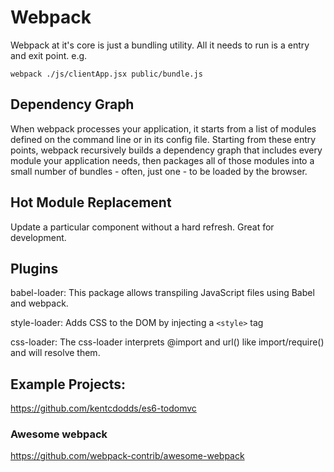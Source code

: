 # Webpack

Webpack at it's core is just a bundling utility. All it needs to run is a entry and exit point. e.g.

```
webpack ./js/clientApp.jsx public/bundle.js
```

## Dependency Graph

When webpack processes your application, it starts from a list of modules defined on the command line or in its config file. Starting from these entry points, webpack recursively builds a dependency graph that includes every module your application needs, then packages all of those modules into a small number of bundles - often, just one - to be loaded by the browser.

## Hot Module Replacement

Update a particular component without a hard refresh. Great for development.

## Plugins

babel-loader: This package allows transpiling JavaScript files using Babel and webpack.

style-loader: Adds CSS to the DOM by injecting a `<style>` tag 

css-loader: The css-loader interprets @import and url() like import/require() and will resolve them. 

## Example Projects:

https://github.com/kentcdodds/es6-todomvc

### Awesome webpack

https://github.com/webpack-contrib/awesome-webpack
